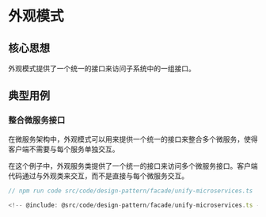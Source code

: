 # 外观模式

## 核心思想

外观模式提供了一个统一的接口来访问子系统中的一组接口。

## 典型用例

### 整合微服务接口

在微服务架构中，外观模式可以用来提供一个统一的接口来整合多个微服务，使得客户端不需要与每个服务单独交互。

在这个例子中，外观服务类提供了一个统一的接口来访问多个微服务接口。客户端代码通过与外观类来交互，而不是直接与每个微服务交互。

```ts
// npm run code src/code/design-pattern/facade/unify-microservices.ts

<!-- @include: @src/code/design-pattern/facade/unify-microservices.ts -->
```